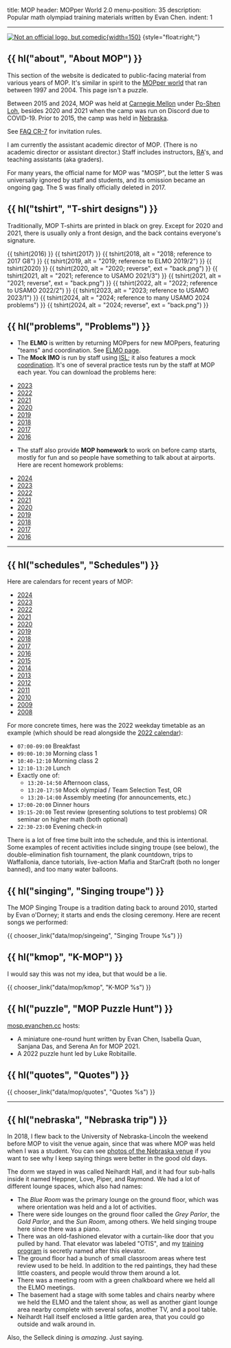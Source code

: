 title: MOP
header: MOPper World 2.0
menu-position: 35
description: Popular math olympiad training materials written by Evan Chen.
indent: 1

---

[![Not an official logo, but comedic](static/mop/abcde.png){width=150}](static/mop/abcde.png)
{style="float:right;"}

## {{ hl("about", "About MOP") }}

This section of the website is dedicated to public-facing
material from various years of MOP.
It's similar in spirit to the [MOPper world](http://moppers.kaseorg.com/)
that ran between 1997 and 2004.
This page isn't a puzzle.

Between 2015 and 2024, MOP was held at [Carnegie Mellon](https://cmu.edu)
under [Po-Shen Loh](https://www.poshenloh.com/),
besides 2020 and 2021 when the camp was run on Discord due to COVID-19.
Prior to 2015, the camp was held in [Nebraska](https://unl.edu).

See [FAQ CR-7](https://web.evanchen.cc/faq-rules.html#CR-7)
for invitation rules.

I am currently the assistant academic director of MOP.
(There is no academic director or assistant director.)
Staff includes instructors, [RA][ra]'s, and teaching assistants (aka graders).

[ra]: https://en.wikipedia.org/wiki/Resident_assistant

For many years, the official name for MOP was "MOSP",
but the letter S was universally ignored by staff and students,
and its omission became an ongoing gag.
The S was finally officially deleted in 2017.

## {{ hl("tshirt", "T-shirt designs") }}

Traditionally, MOP T-shirts are printed in black on grey.
Except for 2020 and 2021, there is usually only a front design,
and the back contains everyone's signature.

{{ tshirt(2016) }}
{{ tshirt(2017) }}
{{ tshirt(2018, alt = "2018; reference to 2017 G8") }}
{{ tshirt(2019, alt = "2019; reference to ELMO 2019/2") }}
{{ tshirt(2020) }}
{{ tshirt(2020, alt = "2020; reverse", ext = "back.png") }}
{{ tshirt(2021, alt = "2021; reference to USAMO 2021/3") }}
{{ tshirt(2021, alt = "2021; reverse", ext = "back.png") }}
{{ tshirt(2022, alt = "2022; reference to USAMO 2022/2") }}
{{ tshirt(2023, alt = "2023; reference to USAMO 2023/1") }}
{{ tshirt(2024, alt = "2024; reference to many USAMO 2024 problems") }}
{{ tshirt(2024, alt = "2024; reverse", ext = "back.png") }}

## {{ hl("problems", "Problems") }}

- The **ELMO** is written by returning MOPpers for new MOPpers,
  featuring "teams" and coordination.
  See [ELMO page](https://web.evanchen.cc/elmo/general.html).
- The **Mock IMO** is run by staff using [ISL](faq-rules.html#CR-11);
  it also features a mock
  [coordination](https://web.evanchen.cc/faq-rules.html#CR-10).
  It's one of several practice tests run by the staff at MOP each year.
  You can download the problems here:

<div class="chooser list-chooser" markdown="block">

- [2023](static/mop/mockimo/2023.pdf)
- [2022](static/mop/mockimo/2022.pdf)
- [2021](static/mop/mockimo/2021.pdf)
- [2020](static/mop/mockimo/2020.pdf)
- [2019](static/mop/mockimo/2019.pdf)
- [2018](static/mop/mockimo/2018.pdf)
- [2017](static/mop/mockimo/2017.pdf)
- [2016](static/mop/mockimo/2016.pdf)

</div>

- The staff also provide **MOP homework** to work on before camp starts,
  mostly for fun and so people have something to talk about at airports.
  Here are recent homework problems:

<div class="chooser list-chooser" markdown="block">

- [2024](static/mop/homework/MOP2024HW.pdf)
- [2023](static/mop/homework/MOP2023HW.pdf)
- [2022](static/mop/homework/MOP2022HW.pdf)
- [2021](static/mop/homework/MOP2021HW.pdf)
- [2020](static/mop/homework/MOP2020HW.pdf)
- [2019](static/mop/homework/MOP2019HW.pdf)
- [2018](static/mop/homework/MOP2018HW.pdf)
- [2017](static/mop/homework/MOP2017HW.pdf)
- [2016](static/mop/homework/MOP2016HW.pdf)

</div>

---

## {{ hl("schedules", "Schedules") }}

Here are calendars for recent years of MOP:

<div class="chooser list-chooser" markdown="block">

- [2024](static/mop/schedules/2024.pdf)
- [2023](static/mop/schedules/2023.pdf)
- [2022](static/mop/schedules/2022.pdf)
- [2021](static/mop/schedules/2021.pdf)
- [2020](static/mop/schedules/2020.pdf)
- [2019](static/mop/schedules/2019.pdf)
- [2018](static/mop/schedules/2018.pdf)
- [2017](static/mop/schedules/2017.pdf)
- [2016](static/mop/schedules/2016.pdf)
- [2015](static/mop/schedules/2015.pdf)
- [2014](static/mop/schedules/2014.pdf)
- [2013](static/mop/schedules/2013.pdf)
- [2012](static/mop/schedules/2012.pdf)
- [2011](static/mop/schedules/2011.pdf)
- [2010](static/mop/schedules/2010.pdf)
- [2009](static/mop/schedules/2009.pdf)
- [2008](static/mop/schedules/2008.pdf)

</div>

For more concrete times, here was the 2022 weekday timetable as an example
(which should be read alongside the
[2022 calendar](static/mop/schedules/2022.pdf)):

- `07:00-09:00` Breakfast
- `09:00-10:30` Morning class 1
- `10:40-12:10` Morning class 2
- `12:10-13:20` Lunch
- Exactly one of:
  - `13:20-14:50` Afternoon class,
  - `13:20-17:50` Mock olympiad / Team Selection Test, OR
  - `13:20-14:00` Assembly meeting (for announcements, etc.)
- `17:00-20:00` Dinner hours
- `19:15-20:00` Test review (presenting solutions to test problems)
  OR seminar on higher math (both optional)
- `22:30-23:00` Evening check-in

There is a lot of free time built into the schedule, and this is intentional.
Some examples of recent activities include singing troupe (see below),
the double-elimination fish tournament, the plank countdown,
trips to Waffallonia, dance tutorials,
live-action Mafia and StarCraft (both no longer banned),
and too many water balloons.

## {{ hl("singing", "Singing troupe") }}

The MOP Singing Troupe is a tradition dating back to around 2010,
started by Evan o'Dorney; it starts and ends the closing ceremony.
Here are recent songs we performed:

{{ chooser_link("data/mop/singeing", "Singing Troupe %s") }}

## {{ hl("kmop", "K-MOP") }}

I would say this was not my idea, but that would be a lie.

{{ chooser_link("data/mop/kmop", "K-MOP %s") }}

## {{ hl("puzzle", "MOP Puzzle Hunt") }}

[mosp.evanchen.cc](https://mosp.evanchen.cc) hosts:

- A miniature one-round hunt written by
  Evan Chen, Isabella Quan, Sanjana Das, and Serena An for MOP 2021.
- A 2022 puzzle hunt led by Luke Robitaille.

## {{ hl("quotes", "Quotes") }}

{{ chooser_link("data/mop/quotes", "Quotes %s") }}

---

## {{ hl("nebraska", "Nebraska trip") }}

In 2018, I flew back to the University of Nebraska-Lincoln the weekend
before MOP to visit the venue again, since that was where MOP was
held when I was a student. You can see
[photos of the Nebraska venue](https://photos.app.goo.gl/q8u2mzmPhse5xCZY7)
if you want to see why I keep saying things were better in the good old days.

The dorm we stayed in was called Neihardt Hall,
and it had four sub-halls inside it named Heppner, Love, Piper, and Raymond.
We had a lot of different lounge spaces, which also had names:

- The _Blue Room_ was the primary lounge on the ground floor,
  which was where orientation was held and a lot of activities.
- There were side lounges on the ground floor called the _Grey Parlor_,
  the _Gold Parlor_, and the _Sun Room_, among others.
  We held singing troupe here since there was a piano.
- There was an old-fashioned elevator with a curtain-like door that you
  pulled by hand. That elevator was labeled "OTIS", and my
  [training program](otis.html) is secretly named after this elevator.
- The ground floor had a bunch of small classroom areas where test review
  used to be held. In addition to the red paintings,
  they had these little coasters, and people would throw them around a lot.
- There was a meeting room with a green chalkboard
  where we held all the ELMO meetings.
- The basement had a stage with some tables and chairs nearby where we held
  the ELMO and the talent show, as well as another giant lounge area nearby
  complete with several sofas, another TV, and a pool table.
- Neihardt Hall itself enclosed a little garden area,
  that you could go outside and walk around in.

Also, the Selleck dining is _amazing_. Just saying.

<script type="text/javascript">
$(() => {
  $('.list-chooser a').attr('target', '_blank');
  $('.empty-chooser').html('<ul></ul>');
  $(".hidden").each((index, el) => {
    const heading = $(el).attr('data-header');
    const h3 = $(`<h3>${heading}</h3>`);
    const close = $(`<button type="button" class="close"
    data-dismiss="alert" aria-label="Close">
    <span aria-hidden="true">&times;</span>
    </button>`);
    h3.append(close);
    close.on('click', () => { $(el).hide(); });
    $(el).prepend(h3);
    const year = $(el).attr('data-year');
    const link = $(`<li><a href="javascript:void(0);">${year}</a></li>`);
    const ambient = $(el).prevAll('.empty-chooser').first().find('ul');
    ambient.append(link);
    link.on('click', () => { $('.hidden').hide(); $(el).show(); });
  });
});
</script>
